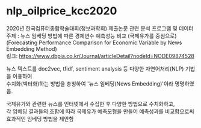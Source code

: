 # nlp_oilprice_kcc2020
2020년 한국컴퓨터종합학술대회(정보과학회) 제출논문 관련 분석 프로그램 및 데이터  
주제 : 뉴스 임베딩 방법에 따른 경제변수 예측성능 비교 (국제유가를 중심으로)  
(Forecasting Performance Comparison for Economic Variable by News Embedding Method)   
링크: https://www.dbpia.co.kr/Journal/articleDetail?nodeId=NODE09874528   

뉴스 텍스트를 doc2vec, tfidf, sentiment analysis 등 다양한 자연어처리(NLP) 기법을 이용하여   
수치화(벡터화)하는 방법을 총칭하여 '뉴스 임베딩(News Embedding)'이라 명명하였음.  
  
국제유가와 관련한 뉴스를 인터넷에서 수집한 후 다양한 방법으로 수치화하고,  
각 임베딩 결과들의 조합에 따라 국제유가 예측모형을 만들어 예측성과를 비교함으로써  
효과적인 임베딩 방법을 제안함 
